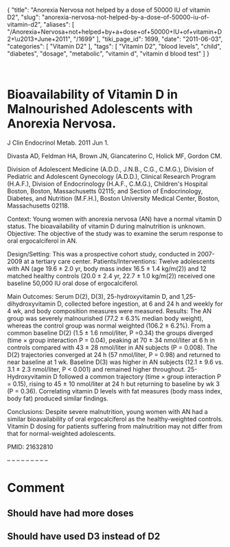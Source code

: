 {
    "title": "Anorexia Nervosa not helped by a dose of 50000 IU of vitamin D2",
    "slug": "anorexia-nervosa-not-helped-by-a-dose-of-50000-iu-of-vitamin-d2",
    "aliases": [
        "/Anorexia+Nervosa+not+helped+by+a+dose+of+50000+IU+of+vitamin+D2+\u2013+June+2011",
        "/1699"
    ],
    "tiki_page_id": 1699,
    "date": "2011-06-03",
    "categories": [
        "Vitamin D2"
    ],
    "tags": [
        "Vitamin D2",
        "blood levels",
        "child",
        "diabetes",
        "dosage",
        "metabolic",
        "vitamin d",
        "vitamin d blood test"
    ]
}


&nbsp;

# Bioavailability of Vitamin D in Malnourished Adolescents with Anorexia Nervosa.

J Clin Endocrinol Metab. 2011 Jun 1. 

Divasta AD, Feldman HA, Brown JN, Giancaterino C, Holick MF, Gordon CM.

Division of Adolescent Medicine (A.D.D., J.N.B., C.G., C.M.G.), Division of Pediatric and Adolescent Gynecology (A.D.D.), Clinical Research Program (H.A.F.), Division of Endocrinology (H.A.F., C.M.G.), Children's Hospital Boston, Boston, Massachusetts 02115; and Section of Endocrinology, Diabetes, and Nutrition (M.F.H.), Boston University Medical Center, Boston, Massachusetts 02118.

Context: Young women with anorexia nervosa (AN) have a normal vitamin D status. The bioavailability of vitamin D during malnutrition is unknown. Objective: The objective of the study was to examine the serum response to oral ergocalciferol in AN. 

Design/Setting: This was a prospective cohort study, conducted in 2007-2009 at a tertiary care center. Patients/Interventions: Twelve adolescents with AN (age 19.6 ± 2.0 yr, body mass index 16.5 ± 1.4 kg/m(2)) and 12 matched healthy controls (20.0 ± 2.4 yr, 22.7 ± 1.0 kg/m(2)) received one baseline 50,000 IU oral dose of ergocalciferol. 

Main Outcomes: Serum D(2), D(3), 25-hydroxyvitamin D, and 1,25-dihydroxyvitamin D, collected before ingestion, at 6 and 24 h and weekly for 4 wk, and body composition measures were measured. Results: The AN group was severely malnourished (77.2 ± 6.3% median body weight), whereas the control group was normal weighted (106.2 ± 6.2%). From a common baseline D(2) (1.5 ± 1.6 nmol/liter, P =0.34) the groups diverged (time × group interaction P = 0.04), peaking at 70 ± 34 nmol/liter at 6 h in controls compared with 43 ± 28 nmol/liter in AN subjects (P = 0.008). The D(2) trajectories converged at 24 h (57 nmol/liter, P = 0.98) and returned to near baseline at 1 wk. Baseline D(3) was higher in AN subjects (12.1 ± 9.6 vs. 3.1 ± 2.3 nmol/liter, P < 0.001) and remained higher throughout. 25-Hydroxyvitamin D followed a common trajectory (time × group interaction P = 0.15), rising to 45 ± 10 nmol/liter at 24 h but returning to baseline by wk 3 (P = 0.36). Correlating vitamin D levels with fat measures (body mass index, body fat) produced similar findings. 

Conclusions: Despite severe malnutrition, young women with AN had a similar bioavailability of oral ergocalciferol as the healthy-weighted controls. Vitamin D dosing for patients suffering from malnutrition may not differ from that for normal-weighted adolescents.

PMID:     21632810 

– – – – – – – – – 

# Comment

## Should have had more doses

## Should have used D3 instead of D2